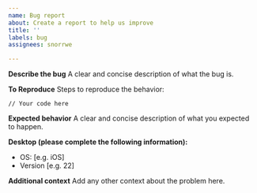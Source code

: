 ```yaml
---
name: Bug report
about: Create a report to help us improve
title: ''
labels: bug
assignees: snorrwe

---
```


**Describe the bug**
A clear and concise description of what the bug is.

**To Reproduce**
Steps to reproduce the behavior:
```
// Your code here
```

**Expected behavior**
A clear and concise description of what you expected to happen.

**Desktop (please complete the following information):**
 - OS: [e.g. iOS]
 - Version [e.g. 22]

**Additional context**
Add any other context about the problem here.
